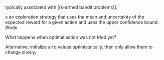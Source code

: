 

typically associated with [[k-armed bandit problems]].

x
an exploration strategy that uses the mean and uncertainty of the expected reward for a given action and uses the upper confidence bound. #todo 

What happens when optimal action was not tried yet?


Alternative: initialize all q values optimistaically, then only allow them to change slowly.